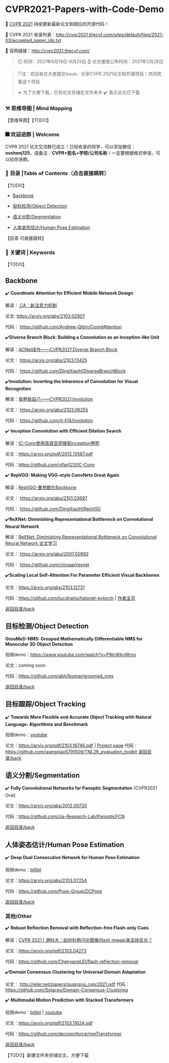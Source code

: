 # CVPR2021-Papers-with-Code-Demo

:star2: [CVPR 2021](http://cvpr2021.thecvf.com/) 持续更新最新论文和相应的开源代码！

:car: CVPR 2021 收录列表：http://cvpr2021.thecvf.com/sites/default/files/2021-03/accepted_paper_ids.txt

:car: 官网链接：http://cvpr2021.thecvf.com/

> :timer_clock: 时间：2021年6月19日-6月25日
> :watch: 论文接收公布时间：2021年2月28日

> :hand: ​注：欢迎各位大佬提交issue，分享CVPR 2021论文和开源项目！共同完善这个项目
>
> :airplane: 为了方便下载，已将论文存储在文件夹中 :heavy_check_mark: 表示论文已下载

### :hammer_and_pick: 思维导图 | Mind Mapping

【思维导图】【TODO】

### **:fireworks: 欢迎进群** | Welcome

CVPR 2021 论文交流群已成立！已经收录的同学，可以添加微信：**nvshenj125**，请备注：**CVPR+姓名+学校/公司名称**！一定要根据格式申请，可以拉你进群。

<a name="Contents"></a>

### :hammer: **目录 |Table of Contents（点击直接跳转）**
【TODO】

- [Backbone](#Backbone)

- [目标检测/Object Detection](#ObjectDetection)

- [语义分割/Segmentation](#Segmentation)

- [人体姿态估计/Human Pose Estimation](#HumanPoseEstimation)

  

【目录 可直接跳转】

### :key: **关键词** | Keywords
【TODO】

<a name="Backbone"></a>

## Backbone

:heavy_check_mark:  **Coordinate Attention for Efficient Mobile Network Design** 

解读：[ CA：新注意力机制](https://zhuanlan.zhihu.com/p/353764183)

论文:  https://arxiv.org/abs/2103.02907

代码： https://github.com/Andrew-Qibin/CoordAttention

:heavy_check_mark:**Diverse Branch Block: Building a Convolution as an Inception-like Unit**

解读：[ACNet续作——CVPR2021:Diverse Branch Block](https://zhuanlan.zhihu.com/p/360939086)

论文： https://arxiv.org/abs/2103.13425

代码： https://github.com/DingXiaoH/DiverseBranchBlock

:heavy_check_mark:**Involution: Inverting the Inherence of Convolution for Visual Recognition**

解读：[我卷我自己——CVPR2021:Involution](https://zhuanlan.zhihu.com/p/357408252)

论文：  https://arxiv.org/abs/2103.06255

代码：  https://github.com/d-li14/involution

 :heavy_check_mark: **Inception Convolution with Efficient Dilation Search** 

解读：[IC-Conv使用高效空洞搜索Inception卷积](https://zhuanlan.zhihu.com/p/340506749)

论文：https://arxiv.org/pdf/2012.13587.pdf

代码：https://github.com/yifan123/IC-Conv

:heavy_check_mark: **RepVGG: Making VGG-style ConvNets Great Again**

解读：[RepVGG-重参数化Backbone](https://blog.csdn.net/weixin_42096202/article/details/112546234)

论文： https://arxiv.org/abs/2101.03697

代码： https://github.com/DingXiaoH/RepVGG

:heavy_check_mark:**ReXNet: Diminishing Representational Bottleneck on Convolutional Neural Network**

解读：[ReXNet: Diminishing Representational Bottleneck on Convolutional Neural Network 论文学习](https://blog.csdn.net/calvinpaean/article/details/107120053)

论文： https://arxiv.org/abs/2007.00992

代码： https://github.com/clovaai/rexnet

:heavy_check_mark:**Scaling Local Self-Attention For Parameter Efficient Visual Backbones**

论文：https://arxiv.org/abs/2103.12731

代码：https://github.com/lucidrains/halonet-pytorch | [作者主页](https://shlens.github.io/)

[返回目录/back](#Contents)

<a name="ObjectDetection"></a> 

## 目标检测/Object Detection



**GrooMeD-NMS: Grouped Mathematically Differentiable NMS for Monocular 3D Object Detection**

视频demo：https://www.youtube.com/watch?v=PWctKkyWrno

论文：coming soon

代码：https://github.com/abhi1kumar/groomed_nms

[返回目录/back](#Contents)



<a name="Object Tracking"></a> 

## 目标跟踪/Object Tracking

:heavy_check_mark: **Towards More Flexible and Accurate Object Tracking with Natural Language: Algorithms and Benchmark**

视频demo：[youtube](https://www.youtube.com/watch?v=7lvVDlkkff0&ab_channel=XiaoWang)

论文：https://arxiv.org/pdf/2103.16746.pdf | [Project page](https://sites.google.com/view/langtrackbenchmark/) 
代码： https://github.com/wangxiao5791509/TNL2K_evaluation_toolkit
[返回目录/back](#Contents)



<a name="Segmentation"></a> 

## 语义分割/Segmentation

:heavy_check_mark: **Fully Convolutional Networks for Panoptic Segmentation** (CVPR2021 Oral)

论文：https://arxiv.org/abs/2012.00720

代码：https://github.com/Jia-Research-Lab/PanopticFCN

[返回目录/back](#Contents)



<a name="HumanPoseEstimation"></a>

## 人体姿态估计/Human Pose Estimation

 :heavy_check_mark: **Deep Dual Consecutive Network for Human Pose Estimation**

视频demo：[bilibil](https://www.bilibili.com/video/BV1iy4y177Mf?from=search&seid=10675595845989092503)

论文：https://arxiv.org/abs/2103.07254

代码：https://github.com/Pose-Group/DCPose

[返回目录/back](#Contents)





<a name="Other"></a>

### 其他/Other

 :heavy_check_mark: **Robust Reflection Removal with Reflection-free Flash-only Cues**

解读：[CVPR 2021 | 港科大：如何利用闪光图像(flash image)来去除反光？](https://zhuanlan.zhihu.com/p/358337679)

论文：https://arxiv.org/pdf/2103.04273

代码：https://github.com/ChenyangLEI/flash-reflection-removal



:heavy_check_mark:**Domain Consensus Clustering for Universal Domain Adaptation**

论文： http://reler.net/papers/guangrui_cvpr2021.pdf
代码：https://github.com/Solacex/Domain-Consensus-Clustering



:heavy_check_mark: **Multimodal Motion Prediction with Stacked Transformers**

视频demo：[bilibil](https://www.bilibili.com/video/BV1bV411e7F7/) | [youtube](https://youtu.be/oUZQBGOEBMg)

论文：https://arxiv.org/pdf/2103.11624.pdf

代码：https://github.com/decisionforce/mmTransformer



[返回目录/back](#Contents)

【TODO】新建文件夹存储论文，方便下载